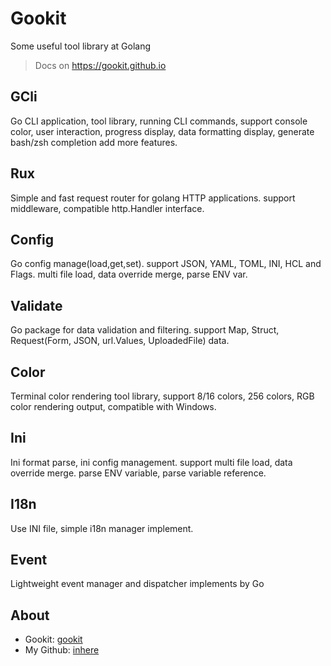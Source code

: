 # Gookit

Some useful tool library at Golang

> Docs on https://gookit.github.io

## GCli

Go CLI application, tool library, running CLI commands, support console color,
user interaction, progress display, data formatting display, generate bash/zsh completion add more features.

## Rux
  
Simple and fast request router for golang HTTP applications.
support middleware, compatible http.Handler interface.
     

## Config
  
Go config manage(load,get,set). support JSON, YAML, TOML, INI, HCL and Flags. 
multi file load, data override merge, parse ENV var.
     

## Validate
  
Go package for data validation and filtering.
support Map, Struct, Request(Form, JSON, url.Values, UploadedFile) data. 

## Color
  
Terminal color rendering tool library, support 8/16 colors, 256 colors, RGB color rendering output,
compatible with Windows.
     

## Ini
  
Ini format parse, ini config management. 
support multi file load, data override merge. parse ENV variable, parse variable reference. 

## I18n
  
Use INI file, simple i18n manager implement.

## Event
  
Lightweight event manager and dispatcher implements by Go

## About

- Gookit: [gookit](https://github.com/gookit)
- My Github: [inhere](https://github.com/inhere)
